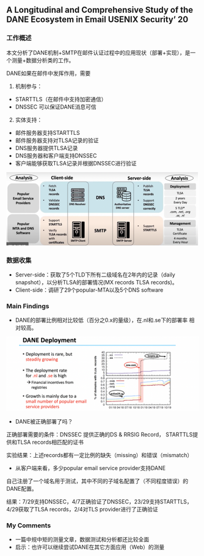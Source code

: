 ## A Longitudinal and Comprehensive Study of the DANE Ecosystem in Email  USENIX Security’ 20



### 工作概述

本文分析了DANE机制+SMTP在邮件认证过程中的应用现状（部署+实现），是一个测量+数据分析类的工作。

DANE如果在邮件中发挥作用，需要

1. 机制参与：

- STARTTLS（在邮件中支持加密通信）
- DNSSEC 可以保证DANE消息可信

2. 实体支持：

- 邮件服务器支持STARTTLS
- 邮件服务器支持对TLSA记录的验证
- DNS服务器提供TLSA记录
- DNS服务器和客户端支持DNSSEC
- 客户端能够获取TLSA记录并根据DNSSEC进行验证

<img src="image/image-20201120105401814.png" alt="image-20201120105401814" style="zoom:50%;" />

### 数据收集

- Server-side：获取了5个TLD下所有二级域名在2年内的记录（daily snapshot），以分析TLSA的部署情况(MX records TLSA records)。
- Client-side：调研了29个popular-MTA以及5个DNS software



### Main Findings

* DANE的部署比例相对比较低（百分之0.x的量级），在.nl和.se下的部署率 相对较高。

<img src="image/image-20201120105529856.png" alt="image-20201120105529856" style="zoom:50%;" />

- DANE被正确部署了吗？

正确部署需要的条件：DNSSEC 提供正确的DS & RRSIG Record， STARTTLS提供和TLSA records相匹配的证书

实验结果：上述records都有一定比例的缺失（missing）和错误（mismatch）

- 从客户端来看，多少popular email service provider支持DANE

自己注册了一个域名用于测试，其中不同的子域名配置了（不同程度错误）的DANE配置。

结果：7/29支持DNSSEC，4/7正确验证了DNSSEC，23/29支持STARTTLS，4/29获取了TLSA records，2/4对TLS provider进行了正确验证



### My Comments

* 一篇中规中矩的测量文章，数据测试和分析都还比较全面
* 启示：也许可以继续尝试DANE在其它方面应用（Web）的测量



